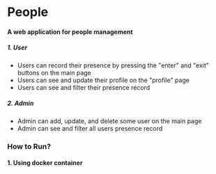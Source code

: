 # People

#### A web application for people management
##### 1. User
- Users can record their presence by pressing the "enter" and "exit" buttons on the main page
- Users can see and update their profile on the "profile" page
- Users can see and filter their presence record

##### 2. Admin
- Admin can add, update, and delete some user on the main page
- Admin can see and filter all users presence record


### How to Run?
#### 1. Using docker container
